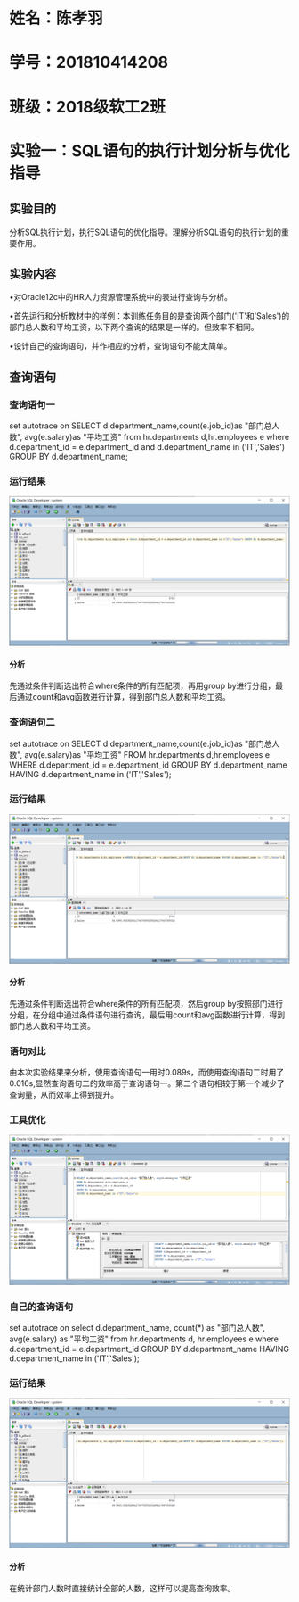 # 姓名：陈孝羽
# 学号：201810414208
# 班级：2018级软工2班

# 实验一：SQL语句的执行计划分析与优化指导
## 实验目的
分析SQL执行计划，执行SQL语句的优化指导。理解分析SQL语句的执行计划的重要作用。
## 实验内容
•对Oracle12c中的HR人力资源管理系统中的表进行查询与分析。

•首先运行和分析教材中的样例：本训练任务目的是查询两个部门('IT'和'Sales')的部门总人数和平均工资，以下两个查询的结果是一样的。但效率不相同。

•设计自己的查询语句，并作相应的分析，查询语句不能太简单。
## 查询语句
### 查询语句一
set autotrace on
SELECT d.department_name,count(e.job_id)as "部门总人数", avg(e.salary)as "平均工资" from hr.departments d,hr.employees e where d.department_id = e.department_id and d.department_name in ('IT','Sales') GROUP BY d.department_name;
### 运行结果
![image](图片一.png)
#### 分析
先通过条件判断选出符合where条件的所有匹配项，再用group by进行分组，最后通过count和avg函数进行计算，得到部门总人数和平均工资。
### 查询语句二
set autotrace on
SELECT d.department_name,count(e.job_id)as "部门总人数", avg(e.salary)as "平均工资" FROM hr.departments d,hr.employees e WHERE d.department_id = e.department_id GROUP BY d.department_name HAVING d.department_name in ('IT','Sales');
### 运行结果
![image](图片二.png)
#### 分析
先通过条件判断选出符合where条件的所有匹配项，然后group by按照部门进行分组，在分组中通过条件语句进行查询，最后用count和avg函数进行计算，得到部门总人数和平均工资。
### 语句对比
由本次实验结果来分析，使用查询语句一用时0.089s，而使用查询语句二时用了0.016s,显然查询语句二的效率高于查询语句一。第二个语句相较于第一个减少了查询量，从而效率上得到提升。
### 工具优化
![image](图片三.png)
### 自己的查询语句
set autotrace on
select d.department_name, count(*) as "部门总人数", avg(e.salary) as "平均工资" from hr.departments d, hr.employees e where d.department_id = e.department_id GROUP BY d.department_name HAVING d.department_name in ('IT','Sales');
### 运行结果
![image](图片四.png)
#### 分析
在统计部门人数时直接统计全部的人数，这样可以提高查询效率。
